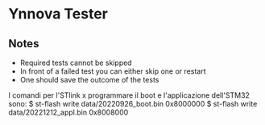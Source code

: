 # Ynnova Tester

## Notes

 - Required tests cannot be skipped
 - In front of a failed test you can either skip one or restart
 - One should save the outcome of the tests
 
I comandi per l'STlink x programmare il boot e l'applicazione dell'STM32 sono:
$ st-flash write data/20220926_boot.bin  0x8000000
$ st-flash write data/20221212_appl.bin 0x8008000